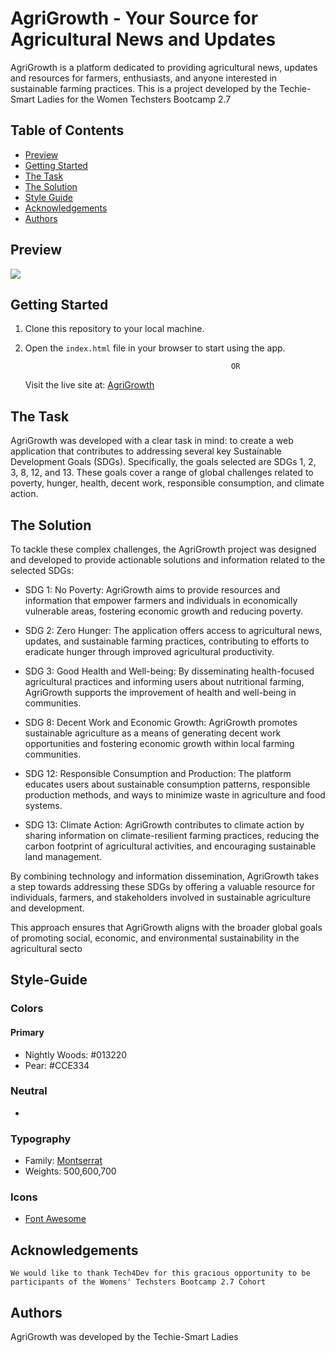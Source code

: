# AgriGrowth - Your Source for Agricultural News and Updates
  AgriGrowth is a platform dedicated to providing agricultural news, updates and resources for farmers, enthusiasts, and anyone interested in sustainable farming practices. This is a project developed by the Techie-Smart Ladies for the Women Techsters Bootcamp 2.7

## Table of Contents
- [Preview](#preview)
- [Getting Started](#getting-started)
- [The Task](#the-task)
- [The Solution](#the-solution)
- [Style Guide](#style-guide)
- [Acknowledgements](#acknowledgements)
- [Authors](#authors)


## Preview
![](./screenshot.png)


## Getting Started
1. Clone this repository to your local machine.
2. Open the `index.html` file in your browser to start using the app.

                                                     OR
   Visit the live site at: [AgriGrowth](https://agrigrowth.com)

## The Task
 AgriGrowth was developed with a clear task in mind: to create a web application that contributes to addressing several key Sustainable Development Goals (SDGs). Specifically, the goals selected are SDGs 1, 2, 3, 8, 12, and 13. These goals cover a range of global challenges related to poverty, hunger, health, decent work, responsible consumption, and climate action.
 
## The Solution
  To tackle these complex challenges, the AgriGrowth project was designed and developed to provide actionable solutions and information related to the selected SDGs:

- SDG 1: No Poverty: AgriGrowth aims to provide resources and information that empower farmers and individuals in economically vulnerable areas, fostering economic growth and reducing poverty.

- SDG 2: Zero Hunger: The application offers access to agricultural news, updates, and sustainable farming practices, contributing to efforts to eradicate hunger through improved agricultural productivity.

- SDG 3: Good Health and Well-being: By disseminating health-focused agricultural practices and informing users about nutritional farming, AgriGrowth supports the improvement of health and well-being in communities.

- SDG 8: Decent Work and Economic Growth: AgriGrowth promotes sustainable agriculture as a means of generating decent work opportunities and fostering economic growth within local farming communities.

- SDG 12: Responsible Consumption and Production: The platform educates users about sustainable consumption patterns, responsible production methods, and ways to minimize waste in agriculture and food systems.

- SDG 13: Climate Action: AgriGrowth contributes to climate action by sharing information on climate-resilient farming practices, reducing the carbon footprint of agricultural activities, and encouraging sustainable land management.

By combining technology and information dissemination, AgriGrowth takes a step towards addressing these SDGs by offering a valuable resource for individuals, farmers, and stakeholders involved in sustainable agriculture and development.

This approach ensures that AgriGrowth aligns with the broader global goals of promoting social, economic, and environmental sustainability in the agricultural secto

## Style-Guide

### Colors
#### Primary
- Nightly Woods: #013220
- Pear: #CCE334

### Neutral 
- 

### Typography
- Family: [Montserrat](https://fonts.google.com/specimen/Montserrat)
- Weights: 500,600,700

### Icons
- [Font Awesome](https://fontawesome.com/)

## Acknowledgements
    We would like to thank Tech4Dev for this gracious opportunity to be participants of the Womens' Techsters Bootcamp 2.7 Cohort

## Authors
  AgriGrowth was developed by the Techie-Smart Ladies
  
